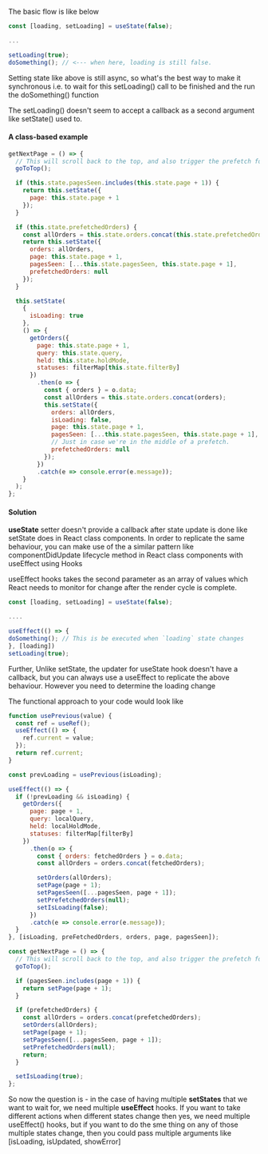 The basic flow is like below

```js
const [loading, setLoading] = useState(false);

...

setLoading(true);
doSomething(); // <--- when here, loading is still false.

```

Setting state like above is still async, so what's the best way to make it synchronous i.e. to wait for this setLoading() call to be finished and the run the doSomething() function

The setLoading() doesn't seem to accept a callback as a second argument like setState() used to.

#### A class-based example

```js
getNextPage = () => {
  // This will scroll back to the top, and also trigger the prefetch for the next page on the way up.
  goToTop();

  if (this.state.pagesSeen.includes(this.state.page + 1)) {
    return this.setState({
      page: this.state.page + 1
    });
  }

  if (this.state.prefetchedOrders) {
    const allOrders = this.state.orders.concat(this.state.prefetchedOrders);
    return this.setState({
      orders: allOrders,
      page: this.state.page + 1,
      pagesSeen: [...this.state.pagesSeen, this.state.page + 1],
      prefetchedOrders: null
    });
  }

  this.setState(
    {
      isLoading: true
    },
    () => {
      getOrders({
        page: this.state.page + 1,
        query: this.state.query,
        held: this.state.holdMode,
        statuses: filterMap[this.state.filterBy]
      })
        .then(o => {
          const { orders } = o.data;
          const allOrders = this.state.orders.concat(orders);
          this.setState({
            orders: allOrders,
            isLoading: false,
            page: this.state.page + 1,
            pagesSeen: [...this.state.pagesSeen, this.state.page + 1],
            // Just in case we're in the middle of a prefetch.
            prefetchedOrders: null
          });
        })
        .catch(e => console.error(e.message));
    }
  );
};
```

#### Solution

**useState** setter doesn't provide a callback after state update is done like setState does in React class components. In order to replicate the same behaviour, you can make use of the a similar pattern like componentDidUpdate lifecycle method in React class components with useEffect using Hooks

useEffect hooks takes the second parameter as an array of values which React needs to monitor for change after the render cycle is complete.

```js
const [loading, setLoading] = useState(false);

....

useEffect(() => {
doSomething(); // This is be executed when `loading` state changes
}, [loading])
setLoading(true);
```

Further, Unlike setState, the updater for useState hook doesn't have a callback, but you can always use a useEffect to replicate the above behaviour. However you need to determine the loading change

The functional approach to your code would look like

```js
function usePrevious(value) {
  const ref = useRef();
  useEffect(() => {
    ref.current = value;
  });
  return ref.current;
}

const prevLoading = usePrevious(isLoading);

useEffect(() => {
  if (!prevLoading && isLoading) {
    getOrders({
      page: page + 1,
      query: localQuery,
      held: localHoldMode,
      statuses: filterMap[filterBy]
    })
      .then(o => {
        const { orders: fetchedOrders } = o.data;
        const allOrders = orders.concat(fetchedOrders);

        setOrders(allOrders);
        setPage(page + 1);
        setPagesSeen([...pagesSeen, page + 1]);
        setPrefetchedOrders(null);
        setIsLoading(false);
      })
      .catch(e => console.error(e.message));
  }
}, [isLoading, preFetchedOrders, orders, page, pagesSeen]);

const getNextPage = () => {
  // This will scroll back to the top, and also trigger the prefetch for the next page on the way up.
  goToTop();

  if (pagesSeen.includes(page + 1)) {
    return setPage(page + 1);
  }

  if (prefetchedOrders) {
    const allOrders = orders.concat(prefetchedOrders);
    setOrders(allOrders);
    setPage(page + 1);
    setPagesSeen([...pagesSeen, page + 1]);
    setPrefetchedOrders(null);
    return;
  }

  setIsLoading(true);
};
```

So now the question is - in the case of having multiple **setStates** that we want to wait for, we need multiple **useEffect** hooks.
If you want to take different actions when different states change then yes, we need multiple useEffect() hooks, but if you want to do the sme thing on any of those multiple states change, then you could pass multiple arguments like [isLoading, isUpdated, showError]
